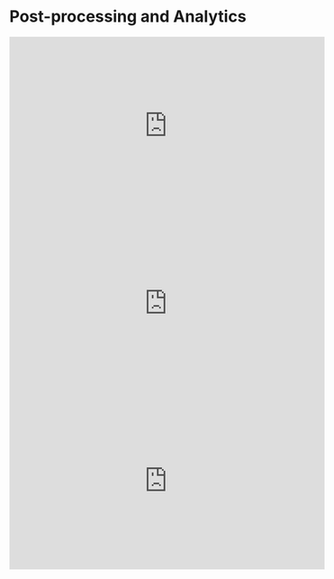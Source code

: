 # Post-processing and Analytics
<iframe width="560" height="315" src="https://www.youtube.com/embed/51kMTVHc6ZA" title="YouTube video player" frameborder="0" allow="accelerometer; autoplay; clipboard-write; encrypted-media; gyroscope; picture-in-picture" allowfullscreen></iframe>

<iframe width="560" height="315" src="https://www.youtube.com/embed/4M77yak2v_U" title="YouTube video player" frameborder="0" allow="accelerometer; autoplay; clipboard-write; encrypted-media; gyroscope; picture-in-picture" allowfullscreen></iframe>

<iframe width="560" height="315" src="https://www.youtube.com/embed/XfryoILG5bE" title="YouTube video player" frameborder="0" allow="accelerometer; autoplay; clipboard-write; encrypted-media; gyroscope; picture-in-picture" allowfullscreen></iframe>